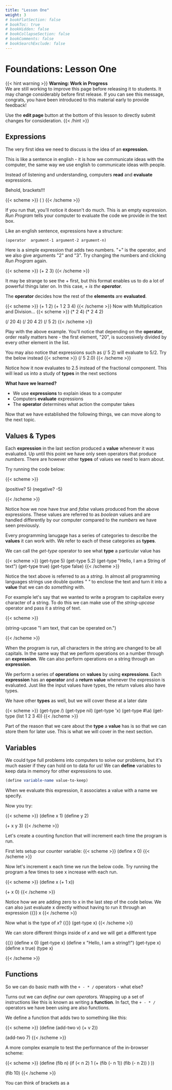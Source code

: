```yaml
---
title: "Lesson One"
weight: 3
# bookFlatSection: false
# bookToc: true
# bookHidden: false
# bookCollapseSection: false
# bookComments: false
# bookSearchExclude: false
---
```


# Foundations: Lesson One

{{< hint warning >}}
**Warning: Work in Progress**  
We are still working to improve this page before releasing it to
students. It may change considerably before first release.  If you can
see this message, congrats, you have been introduced to this material
early to provide feedback!

Use the **edit page** button at the bottom of this lesson to directly
submit changes for consideration.
{{< /hint >}}


## Expressions

The very first idea we need to discuss is the idea of an
**expression.**

This is like a sentence in english - it is how we communicate ideas
with the computer, the same way we use english to communicate ideas
with people.

Instead of listening and understanding, computers **read** and
**evaluate** expressions.

Behold, brackets!!! 

{{< scheme >}}
( )
{{< /scheme >}}

If you run that, you'll notice it doesn't do much. This is an
empty expression. _Run Program_ tells your computer to evaluate the
code we provide in the text box.

Like an english sentence, expressions have a structure:

```scm
(operator  argument-1 argument-2 argument-n)
```

Here is a simple expression that adds two numbers. "+" is
the operator, and we also give arguments "2" and "3". 
Try changing the numbers and clicking _Run Program_ again.

{{< scheme >}}
(+ 2 3)
{{< /scheme >}}

It may be strange to see the + first, but this format enables us to do
a lot of powerful things later on. In this case, + _is the
**operator**._

The **operator** decides how the rest of the **elements** are **evaluated**.

{{< scheme >}}
(+ 1 2)
(+ 1 2 3 4)
{{< /scheme >}}
Now with Multiplication and Division...
{{< scheme >}}
(* 2 4)
(* 2 4 2)

(/ 20 4)
(/ 20 4 2)
(/ 5 2)
{{< /scheme >}}

Play with the above example. You'll notice that depending on the **operator**,
order really matters here - the first element, "20", is successively divided by
every other element in the list.

You may also notice that expressions such as (/ 5 2) will evaluate to 5/2. Try
the below instead {{< scheme >}} (/ 5 2.0) {{< /scheme >}}

Notice how it now evaluates to 2.5 instead of the fractional component. 
This will lead us into a study of **types** in the next sections

**What have we learned?**

- We use **expressions** to explain ideas to a computer
- Computers **evaluate** expressions
- The **operator** determines what action the computer takes

Now that we have established the following things, we can move along
to the next topic.

## Values & Types

Each **expression** in the last section produced a **value** whenever it was
evaluated. Up until this point we have only seen operators that produce
_numbers_. There are however other **types** of values we need to learn about.

Try running the code below:

{{< scheme >}}

(positive?  5)
(negative? -5)

{{< /scheme >}}

Notice how we now have _true_ and _false_ values produced from the above
expressions. These values are referred to as _boolean_ values and are handled
differently by our computer compared to the _numbers_ we have seen previously.

Every programming lanugage has a series of categories to describe the **values**
it can work with. We refer to each of these categories as **types**.

We can call the _get-type_ operator to see what **type** a particular value has

{{< scheme >}}
(get-type 5)
(get-type 5.2)
(get-type "Hello, I am a String of text")
(get-type true)
(get-type false)
{{< /scheme >}}

Notice the text above is referred to as a _string_. In almost all programming languages
strings use double quotes _" "_ to enclose the text and turn it into a **value**
that we can do _something_ with. 

For example let's say that we wanted to write a program to capitalize every
character of a string. To do this we can make use of the _string-upcase_
operator and pass it a string of text.

{{< scheme >}}

(string-upcase  "I am text, that can be operated on.")

{{< /scheme >}}

When the program is run, all characters in the string are changed to be all
capitals. In the same way that we perform operations on a number through an
**expression**. We can also perform operations on a string through an **expression**.

We perform a series of **operations** on **values** by using **expressions**. 
Each **expression** has an **operator** and a **return value** whenever the expression is evaluated.
Just like the input values have types, the return values also have types.

We have other **types** as well, but we will cover these at a later date

{{< scheme >}}
(get-type /)
(get-type nil)
(get-type 'x)
(get-type #\a)
(get-type (list  1 2 3 4))
{{< /scheme >}}



Part of the reason that we care about the **type** a **value** has is so that we
can store them for later use. This is what we will cover in the next section.

## Variables

We could type full problems into computers to solve our problems, but
it's much easier if they can hold on to data for us! We can **define**
variables to keep data in memory for other expressions to use.

```scm
(define variable-name value-to-keep)
```

When we evaluate this expression, it associates a value with a name we specify.

Now you try:

{{< scheme >}}
(define x 1)
(define y 2)

(+ x y 3)
{{< /scheme >}}

Let's create a counting function that will increment each time the
program is run.

First lets setup our counter variable:
{{< scheme >}}
(define x 0)
{{< /scheme >}}

Now let's increment x each time we run the below code. Try running the program a
few times to see x increase with each run.

{{< scheme >}}
(define x (+ 1 x))

(+ x 0)
{{< /scheme >}}

Notice how we are adding zero to x in the last step of the code below. We can
also just evaluate x directly without having to run it through an expression
{{<scheme >}} 
x 
{{< /scheme >}}

Now what is the type of _x_?
{{<scheme >}} 
(get-type x)
{{< /scheme >}}

We can store different things inside of _x_ and we will get a different type

{{<scheme >}}
(define x 0)
(get-type x)
(define x "Hello, I am a string!!")
(get-type x)
(define x true)
(type x)

{{< /scheme >}}


## Functions

So we can do basic math with the `+ - * /` operators - what else?

Turns out we can _define our own operators._ Wrapping up a set of
instructions like this is known as writing a **function**. In fact, the
`+ - * /` operators we have been using are also functions.

We define a function that adds two to something like this:

{{< scheme >}}
(define (add-two v)
  (+ v 2))
  
(add-two 7)
{{< /scheme >}}

A more complex example to test the performance of the in-browser scheme:

{{< scheme >}}
(define (fib n)
  (if (< n 2) 
      1
      (+ 
       (fib (- n 1)) 
       (fib (- n 2))
       )
      ))

(fib 10)
{{< /scheme >}}

You can think of brackets as a 
